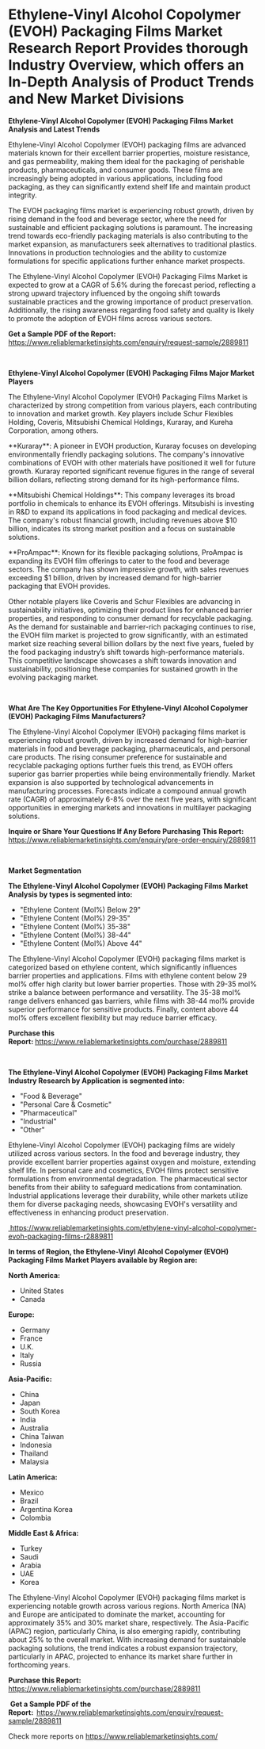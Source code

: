 <p><h1>Ethylene-Vinyl Alcohol Copolymer (EVOH) Packaging Films Market Research Report Provides thorough Industry Overview, which offers an In-Depth Analysis of Product Trends and New Market Divisions</h1></p><p><strong>Ethylene-Vinyl Alcohol Copolymer (EVOH) Packaging Films Market Analysis and Latest Trends</strong></p>
<p><p>Ethylene-Vinyl Alcohol Copolymer (EVOH) packaging films are advanced materials known for their excellent barrier properties, moisture resistance, and gas permeability, making them ideal for the packaging of perishable products, pharmaceuticals, and consumer goods. These films are increasingly being adopted in various applications, including food packaging, as they can significantly extend shelf life and maintain product integrity.</p><p>The EVOH packaging films market is experiencing robust growth, driven by rising demand in the food and beverage sector, where the need for sustainable and efficient packaging solutions is paramount. The increasing trend towards eco-friendly packaging materials is also contributing to the market expansion, as manufacturers seek alternatives to traditional plastics. Innovations in production technologies and the ability to customize formulations for specific applications further enhance market prospects.</p><p>The Ethylene-Vinyl Alcohol Copolymer (EVOH) Packaging Films Market is expected to grow at a CAGR of 5.6% during the forecast period, reflecting a strong upward trajectory influenced by the ongoing shift towards sustainable practices and the growing importance of product preservation. Additionally, the rising awareness regarding food safety and quality is likely to promote the adoption of EVOH films across various sectors.</p></p>
<p><strong>Get a Sample PDF of the Report:&nbsp;</strong> <a href="https://www.reliablemarketinsights.com/enquiry/request-sample/2889811?utm_campaign=2667&utm_medium=2&utm_source=Github&utm_content=ia&utm_term=14032025&utm_id=ethylene-vinyl-alcohol-copolymer-evoh-packaging-films">https://www.reliablemarketinsights.com/enquiry/request-sample/2889811</a></p>
<p>&nbsp;</p>
<p><strong>Ethylene-Vinyl Alcohol Copolymer (EVOH) Packaging Films Major Market Players</strong></p>
<p><p>The Ethylene-Vinyl Alcohol Copolymer (EVOH) Packaging Films Market is characterized by strong competition from various players, each contributing to innovation and market growth. Key players include Schur Flexibles Holding, Coveris, Mitsubishi Chemical Holdings, Kuraray, and Kureha Corporation, among others.</p><p>**Kuraray**: A pioneer in EVOH production, Kuraray focuses on developing environmentally friendly packaging solutions. The company's innovative combinations of EVOH with other materials have positioned it well for future growth. Kuraray reported significant revenue figures in the range of several billion dollars, reflecting strong demand for its high-performance films.</p><p>**Mitsubishi Chemical Holdings**: This company leverages its broad portfolio in chemicals to enhance its EVOH offerings. Mitsubishi is investing in R&D to expand its applications in food packaging and medical devices. The company's robust financial growth, including revenues above $10 billion, indicates its strong market position and a focus on sustainable solutions.</p><p>**ProAmpac**: Known for its flexible packaging solutions, ProAmpac is expanding its EVOH film offerings to cater to the food and beverage sectors. The company has shown impressive growth, with sales revenues exceeding $1 billion, driven by increased demand for high-barrier packaging that EVOH provides.</p><p>Other notable players like Coveris and Schur Flexibles are advancing in sustainability initiatives, optimizing their product lines for enhanced barrier properties, and responding to consumer demand for recyclable packaging. As the demand for sustainable and barrier-rich packaging continues to rise, the EVOH film market is projected to grow significantly, with an estimated market size reaching several billion dollars by the next five years, fueled by the food packaging industry’s shift towards high-performance materials. This competitive landscape showcases a shift towards innovation and sustainability, positioning these companies for sustained growth in the evolving packaging market.</p></p>
<p>&nbsp;</p>
<p><strong>What Are The Key Opportunities For Ethylene-Vinyl Alcohol Copolymer (EVOH) Packaging Films Manufacturers?</strong></p>
<p><p>The Ethylene-Vinyl Alcohol Copolymer (EVOH) packaging films market is experiencing robust growth, driven by increased demand for high-barrier materials in food and beverage packaging, pharmaceuticals, and personal care products. The rising consumer preference for sustainable and recyclable packaging options further fuels this trend, as EVOH offers superior gas barrier properties while being environmentally friendly. Market expansion is also supported by technological advancements in manufacturing processes. Forecasts indicate a compound annual growth rate (CAGR) of approximately 6-8% over the next five years, with significant opportunities in emerging markets and innovations in multilayer packaging solutions.</p></p>
<p><strong>Inquire or Share Your Questions If Any Before Purchasing This Report:</strong> <a href="https://www.reliablemarketinsights.com/enquiry/pre-order-enquiry/2889811?utm_campaign=2667&utm_medium=2&utm_source=Github&utm_content=ia&utm_term=14032025&utm_id=ethylene-vinyl-alcohol-copolymer-evoh-packaging-films">https://www.reliablemarketinsights.com/enquiry/pre-order-enquiry/2889811</a></p>
<p>&nbsp;</p>
<p><strong>Market Segmentation</strong></p>
<p><strong>The Ethylene-Vinyl Alcohol Copolymer (EVOH) Packaging Films Market Analysis by types is segmented into:</strong></p>
<p><ul><li>"Ethylene Content (Mol%) Below 29"</li><li>"Ethylene Content (Mol%) 29-35"</li><li>"Ethylene Content (Mol%) 35-38"</li><li>"Ethylene Content (Mol%) 38-44"</li><li>"Ethylene Content (Mol%) Above 44"</li></ul></p>
<p><p>The Ethylene-Vinyl Alcohol Copolymer (EVOH) packaging films market is categorized based on ethylene content, which significantly influences barrier properties and applications. Films with ethylene content below 29 mol% offer high clarity but lower barrier properties. Those with 29-35 mol% strike a balance between performance and versatility. The 35-38 mol% range delivers enhanced gas barriers, while films with 38-44 mol% provide superior performance for sensitive products. Finally, content above 44 mol% offers excellent flexibility but may reduce barrier efficacy.</p></p>
<p><strong>Purchase this Report:&nbsp;</strong><a href="https://www.reliablemarketinsights.com/purchase/2889811?utm_campaign=2667&utm_medium=2&utm_source=Github&utm_content=ia&utm_term=14032025&utm_id=ethylene-vinyl-alcohol-copolymer-evoh-packaging-films">https://www.reliablemarketinsights.com/purchase/2889811</a></p>
<p>&nbsp;</p>
<p><strong>The Ethylene-Vinyl Alcohol Copolymer (EVOH) Packaging Films Market Industry Research by Application is segmented into:</strong></p>
<p><ul><li>"Food & Beverage"</li><li>"Personal Care & Cosmetic"</li><li>"Pharmaceutical"</li><li>"Industrial"</li><li>"Other"</li></ul></p>
<p><p>Ethylene-Vinyl Alcohol Copolymer (EVOH) packaging films are widely utilized across various sectors. In the food and beverage industry, they provide excellent barrier properties against oxygen and moisture, extending shelf life. In personal care and cosmetics, EVOH films protect sensitive formulations from environmental degradation. The pharmaceutical sector benefits from their ability to safeguard medications from contamination. Industrial applications leverage their durability, while other markets utilize them for diverse packaging needs, showcasing EVOH's versatility and effectiveness in enhancing product preservation.</p></p>
<p><a href="https://www.reliablemarketinsights.com/ethylene-vinyl-alcohol-copolymer-evoh-packaging-films-r2889811?utm_campaign=2667&utm_medium=2&utm_source=Github&utm_content=ia&utm_term=14032025&utm_id=ethylene-vinyl-alcohol-copolymer-evoh-packaging-films">&nbsp;https://www.reliablemarketinsights.com/ethylene-vinyl-alcohol-copolymer-evoh-packaging-films-r2889811</a></p>
<p><strong>In terms of Region, the Ethylene-Vinyl Alcohol Copolymer (EVOH) Packaging Films Market Players available by Region are:</strong></p>
<p>
    <p> <strong> North America: </strong>
        <ul>
            <li>United States</li>
            <li>Canada</li>
        </ul>
        </p> 
    <p> <strong> Europe: </strong>
        <ul>
            <li>Germany</li>
            <li>France</li>
            <li>U.K.</li>
            <li>Italy</li>
            <li>Russia</li>
        </ul>
        </p> 
    <p> <strong> Asia-Pacific: </strong>
        <ul>
            <li>China</li>
            <li>Japan</li>
            <li>South Korea</li>
            <li>India</li>
            <li>Australia</li>
            <li>China Taiwan</li>
            <li>Indonesia</li>
            <li>Thailand</li>
            <li>Malaysia</li>
        </ul>
        </p> 
    <p> <strong> Latin America: </strong>
        <ul>
            <li>Mexico</li>
            <li>Brazil</li>
            <li>Argentina Korea</li>
            <li>Colombia</li>
        </ul>
        </p> 
    <p> <strong> Middle East & Africa: </strong>
        <ul>
            <li>Turkey</li>
            <li>Saudi</li>
            <li>Arabia</li>
            <li>UAE</li>
            <li>Korea</li>
        </ul>
    </p>
    </p>
<p><p>The Ethylene-Vinyl Alcohol Copolymer (EVOH) packaging films market is experiencing notable growth across various regions. North America (NA) and Europe are anticipated to dominate the market, accounting for approximately 35% and 30% market share, respectively. The Asia-Pacific (APAC) region, particularly China, is also emerging rapidly, contributing about 25% to the overall market. With increasing demand for sustainable packaging solutions, the trend indicates a robust expansion trajectory, particularly in APAC, projected to enhance its market share further in forthcoming years.</p></p>
<p><strong>Purchase this Report: </strong><a href="https://www.reliablemarketinsights.com/purchase/2889811?utm_campaign=2667&utm_medium=2&utm_source=Github&utm_content=ia&utm_term=14032025&utm_id=ethylene-vinyl-alcohol-copolymer-evoh-packaging-films">https://www.reliablemarketinsights.com/purchase/2889811</a></p>
<p>&nbsp;<strong>Get a Sample PDF of the Report:&nbsp;&nbsp;</strong><a href="https://www.reliablemarketinsights.com/enquiry/request-sample/2889811?utm_campaign=2667&utm_medium=2&utm_source=Github&utm_content=ia&utm_term=14032025&utm_id=ethylene-vinyl-alcohol-copolymer-evoh-packaging-films">https://www.reliablemarketinsights.com/enquiry/request-sample/2889811</a></p>
<p><strong></strong></p>
<p>Check more reports on <a href="https://www.reliablemarketinsights.com/?utm_campaign=2667&utm_medium=2&utm_source=Github&utm_content=ia&utm_term=14032025&utm_id=ethylene-vinyl-alcohol-copolymer-evoh-packaging-films">https://www.reliablemarketinsights.com/</a></p>